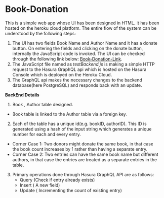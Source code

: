 # Book-Donation

This is a simple web app whose UI has been designed in HTML. It has been hosted on the heroku cloud platform. The entire flow of the system can be understood by the following steps:
1) The UI has two fields Book Name and Author Name and it has a donate button. On entering the fields and clicking on the donate button, internally the JavaScript code is invoked. The UI can be checked through the following link below:
 [Book-Donation-Link](https://shubharthi.herokuapp.com).
2) The JavaScript file named as *testBackend.js* is making a simple HTTP request to the Hasura GraphQL api which is hosted on the Hasura Console which is deployed on the Heroku Cloud.
3) The GraphQL api makes the necessary changes to the backend database(here PostgreSQL) and responds back with an update.

**BackEnd Details** 

1) Book , Author table designed.
  - Book table is linked to the Author table via a foreign key.
  
2) Each of the table has a unique id(e.g. bookID, authorID). This ID is generated using a hash of the input string which generates a unique number for each and every entry.
  * Corner Case 1: Two donors might donate the same book, in that case the book count increases by 1 rather than having a separate entry.
  * Corner Case 2: Two entries can have the same book name but different authors, in that case the entries are treated as a separate entries in the table.
  
3) Primary operations done through Hasura GraphQL API are as follows:
   * Query  (Check if entry already exists)
   * Insert ( A new field)
   * Update ( Incrementing the count of existing entry)

